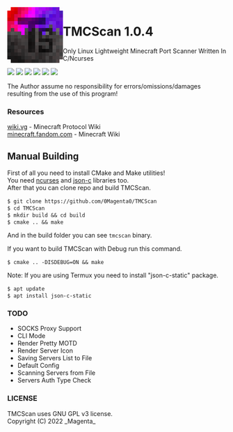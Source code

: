 <img src="icon.png" align="left" width="128px">

# TMCScan 1.0.4
Only Linux Lightweight Minecraft Port Scanner Written In C/Ncurses

[![](https://img.shields.io/badge/Language-C-blue)](https://en.wikipedia.org/wiki/C%20%28programming%20language%29)
[![](https://img.shields.io/badge/C%20Standard%20-Gnu99-blue)](https://gcc.gnu.org/onlinedocs/gcc-3.3.6/gcc/Standards.html)
[![](https://img.shields.io/badge/CMake%20-3.10-blue)](https://cmake.org/cmake/help/v3.10/index.html)
[![](https://img.shields.io/badge/Latest%20Version-v1.0.4-green)](https://github.com/0Magenta0/TMCScan)
[![](https://img.shields.io/github/v/release/0Magenta0/TMCScan?color=orange)](https://github.com/0Magenta0/TMCScan/releases)
[![](https://img.shields.io/badge/License-GPLv3-blue)](https://github.com/0Magenta0/TMCScan/blob/master/LICENSE)

The Author assume no responsibility for errors/omissions/damages resulting from the use of this program!

### Resources
[wiki.vg](https://wiki.vg) - Minecraft Protocol Wiki  
[minecraft.fandom.com](https://minecraft.fandom.com) - Minecraft Wiki  

## Manual Building
First of all you need to install CMake and Make utilities!  
You need [ncurses](https://invisible-island.net/ncurses/) and [json-c](https://github.com/json-c/json-c) libraries too.  
After that you can clone repo and build TMCScan.
```
$ git clone https://github.com/0Magenta0/TMCScan
$ cd TMCScan
$ mkdir build && cd build
$ cmake .. && make
```
And in the build folder you can see `tmcscan` binary.  
  
If you want to build TMCScan with Debug run this command.
```
$ cmake .. -DISDEBUG=ON && make
```
  
Note: If you are using Termux you need to install "json-c-static" package.
```
$ apt update
$ apt install json-c-static
```

### TODO
* SOCKS Proxy Support
* CLI Mode
* Render Pretty MOTD
* Render Server Icon
* Saving Servers List to File
* Default Config
* Scanning Servers from File
* Servers Auth Type Check

### LICENSE
TMCScan uses GNU GPL v3 license.  
Copyright (C) 2022 \_Magenta\_

